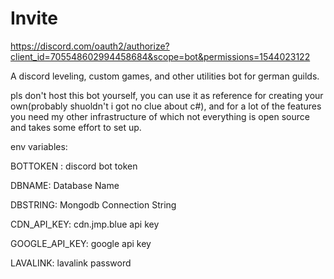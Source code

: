 # Invite

https://discord.com/oauth2/authorize?client_id=705548602994458684&scope=bot&permissions=1544023122

A discord leveling, custom games, and other utilities bot for german guilds.

pls don't host this bot yourself, you can use it as reference for creating your own(probably shuoldn't i got no clue about c#), 
and for a lot of the features you need my other infrastructure of which not everything is open source and takes some effort to set up.

env variables:

BOTTOKEN : discord bot token

DBNAME: Database Name

DBSTRING: Mongodb Connection String

CDN_API_KEY: cdn.jmp.blue api key

GOOGLE_API_KEY: google api key

LAVALINK: lavalink password
